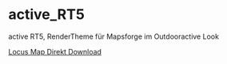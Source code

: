 # active_RT5
 active RT5, RenderTheme für Mapsforge im Outdooractive Look
 
[Locus Map Direkt Download](locus-actions://https/github.com/FrankSchoeneck/active_RT5/edit/master/locus_theme_download.xml)
